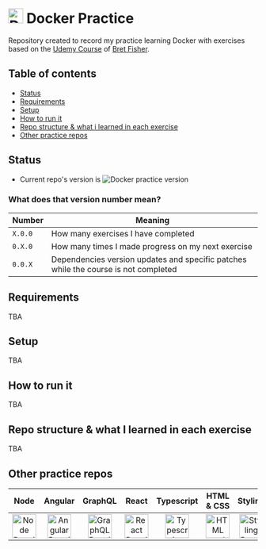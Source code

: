 # <img src="https://cdn.simpleicons.org/docker" title="Docker Practice Repo" alt="Docker Practice Repo" width="30"> Docker Practice
Repository created to record my practice learning Docker with exercises based on the [Udemy Course](https://www.udemy.com/course/docker-mastery) of [Bret Fisher](https://www.udemy.com/user/bretfisher/).

## Table of contents
- [Status](#status)
- [Requirements](#requirements)
- [Setup](#setup)
- [How to run it](#how-to-run-it)
- [Repo structure & what i learned in each exercise](#repo-structure--what-i-learned-in-each-exercise)
- [Other practice repos](#other-practice-repos)

## Status
- Current repo's version is ![Docker practice version](https://img.shields.io/github/package-json/v/nicolasomar/docker-practice?color=success&label=%20&style=flat-square)

### What does that version number mean?
| Number | Meaning |
| ------ | ------ |
| `X.0.0` | How many exercises I have completed |
| `0.X.0` | How many times I made progress on my next exercise |
| `0.0.X` | Dependencies version updates and specific patches while the course is not completed |

## Requirements
TBA

## Setup
TBA

## How to run it
TBA

## Repo structure & what I learned in each exercise
TBA

## Other practice repos
| Node | Angular | GraphQL | React | Typescript | HTML & CSS | Styling | Next.js | Python |
| :---: | :---: | :---: | :---: | :---: | :---: | :---: | :---: | :---: |
| [<img src="https://cdn.simpleicons.org/node.js" title="Node Practice Repo" alt="Node Practice Repo" width="48">](https://github.com/NicolasOmar/node-practice) | [<img src="https://cdn.simpleicons.org/angular" title="Angular Practice Repo" alt="Angular Practice Repo" width="48">](https://github.com/NicolasOmar/angular-practice) | [<img src="https://cdn.simpleicons.org/graphql" title="GraphQL Practice Repo" alt="GraphQL Practice Repo" width="48">](https://github.com/NicolasOmar/graphql-practice) | [<img src="https://cdn.simpleicons.org/react" title="React Practice Repo" alt="React Practice Repo" width="48">](https://github.com/NicolasOmar/react-practice) | [<img src="https://cdn.simpleicons.org/typescript" title="Typescript Practice Repo" alt="Typescript Practice Repo" width="48">](https://github.com/NicolasOmar/typescript-practice) |  [<img src="https://cdn.simpleicons.org/html5" title="HTML and CSS Practice Repo" alt="HTML and CSS Practice Repo" width="48px">](https://github.com/NicolasOmar/html-css-practice) |  [<img src="https://cdn.simpleicons.org/sass" title="Styling Practice Repo" alt="Styling Practice Repo" width="48px">](https://github.com/NicolasOmar/styling-practice) | [<img src="https://cdn.simpleicons.org/nextdotjs" title="Next.js Practice Repo" alt="Next.js Practice Repo" width="48px">](https://github.com/NicolasOmar/next-practice) | [<img src="https://cdn.simpleicons.org/python" title="Python Practice Repo" alt="Python Practice Repo" width="48px">](https://github.com/NicolasOmar/python-practice) |